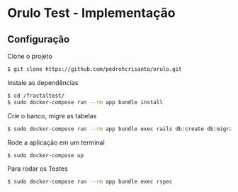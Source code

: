 # Orulo Test - Implementação
## Configuração

Clone o projeto

```sh
$ git clone https://github.com/pedrohcrisanto/orulo.git
```

Instale as dependências
```sh
$ cd /fractaltest/
$ sudo docker-compose run --rm app bundle install
```

Crie o banco, migre as tabelas
```sh
$ sudo docker-compose run --rm app bundle exec rails db:create db:migrate 
```

Rode a aplicação em um terminal
```sh
$ sudo docker-compose up
```

Para rodar os Testes
```sh
$ sudo docker-compose run --rm app bundle exec rspec
```

